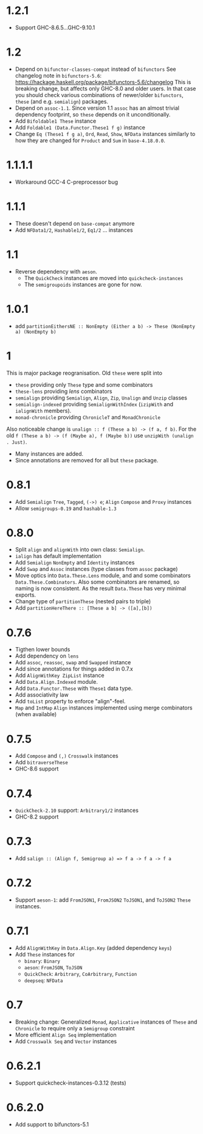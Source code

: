 # 1.2.1

- Support GHC-8.6.5...GHC-9.10.1

# 1.2

- Depend on `bifunctor-classes-compat` instead of `bifunctors`
  See changelog note in `bifunctors-5.6`: https://hackage.haskell.org/package/bifunctors-5.6/changelog
  This is breaking change, but affects only GHC-8.0 and older users.
  In that case you should check various combinations of newer/older
  `bifunctors`, `these` (and e.g. `semialign`) packages.
- Depend on `assoc-1.1`. Since version 1.1 `assoc` has an almost trivial
  dependency footprint, so `these` depends on it unconditionally.
- Add `Bifoldable1 These` instance
- Add `Foldable1 (Data.Functor.These1 f g)` instance
- Change `Eq (These1 f g a)`, `Ord`, `Read`, `Show`, `NFData` instances similarly to how
  they are changed for `Product` and `Sum` in `base-4.18.0.0`.

# 1.1.1.1

- Workaround GCC-4 C-preprocessor bug

# 1.1.1

- These doesn't depend on `base-compat` anymore
- Add `NFData1/2`, `Hashable1/2`, `Eq1/2` ... instances

# 1.1

- Reverse dependency with `aeson`.
  - The `QuickCheck` instances are moved into `quickcheck-instances`
  - The `semigroupoids` instances are gone for now.

# 1.0.1

- add `partitionEithersNE :: NonEmpty (Either a b) -> These (NonEmpty a) (NonEmpty b)`

# 1

This is major package reogranisation. Old `these` were split into

- `these` providing only `These` type and some combinators
- `these-lens` providing *lens* combinators
- `semialign` providing `Semialign`, `Align`, `Zip`, `Unalign` and `Unzip` classes
- `semialign-indexed` providing `SemialignWithIndex` (`izipWith` and `ialignWith` members).
- `monad-chronicle` providing `ChronicleT` and `MonadChronicle`

Also noticeable change is `unalign :: f (These a b) -> (f a, f b)`.
For the old `f (These a b) -> (f (Maybe a), f (Maybe b))` use `unzipWith (unalign . Just)`.

- Many instances are added.
- Since annotations are removed for all but `these` package.

# 0.8.1

- Add `Semialign` `Tree`, `Tagged`, `(->) e`; `Align` `Compose` and `Proxy` instances
- Allow `semigroups-0.19` and `hashable-1.3`

# 0.8.0

- Split `align` and `alignWith` into own class: `Semialign`.
- `ialign` has default implementation
- Add `Semialign` `NonEmpty` and `Identity` instances
- Add `Swap` and `Assoc` instances (type classes from `assoc` package)
- Move optics into `Data.These.Lens` module,
  and and some combinators `Data.These.Combinators`.
  Also some combinators are renamed, so naming is now consistent.
  As the result `Data.These` has very minimal exports.
- Change type of `partitionThese` (nested pairs to triple)
- Add `partitionHereThere :: [These a b] -> ([a],[b])`

# 0.7.6

- Tigthen lower bounds
- Add dependency on `lens`
- Add `assoc`, `reassoc`, `swap` and `Swapped` instance
- Add since annotations for things added in 0.7.x
- Add `AlignWithKey ZipList` instance
- Add `Data.Align.Indexed` module.
- Add `Data.Functor.These` with `These1` data type.
- Add associativity law
- Add `toList` property to enforce "align"-feel.
- `Map` and `IntMap` `Align` instances implemented using merge combinators
  (when available)

# 0.7.5

- Add `Compose` and `(,)` `Crosswalk` instances
- Add `bitraverseThese`
- GHC-8.6 support

# 0.7.4

- `QuickCheck-2.10` support: `Arbitrary1/2` instances
- GHC-8.2 support

# 0.7.3

- Add `salign :: (Align f, Semigroup a) => f a -> f a -> f a`

# 0.7.2

- Support `aeson-1`: add `FromJSON1`, `FromJSON2` `ToJSON1`, and `ToJSON2` `These` instances.

# 0.7.1

- Add `AlignWithKey` in `Data.Align.Key` (added dependency `keys`)
- Add `These` instances for
    - `binary`: `Binary`
    - `aeson`: `FromJSON`, `ToJSON`
    - `QuickCheck`: `Arbitrary`, `CoArbitrary`, `Function`
    - `deepseq`: `NFData`

# 0.7

- Breaking change: Generalized `Monad`, `Applicative` instances of `These` and `Chronicle` to require only a `Semigroup` constraint
- More efficient `Align Seq` implementation
- Add `Crosswalk Seq` and `Vector` instances

# 0.6.2.1

- Support quickcheck-instances-0.3.12 (tests)

# 0.6.2.0

- Add support to bifunctors-5.1
